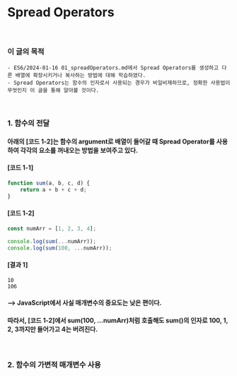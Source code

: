 # Spread Operators
</br>

### 이 글의 목적
    - ES6/2024-01-16 01_spreadOperators.md에서 Spread Operators를 생성하고 다른 배열에 확장시키거나 복사하는 방법에 대해 학습하였다.
    - Spread Operators는 함수의 인자로서 사용되는 경우가 비일비재하므로, 정확한 사용법이 무엇인지 이 글을 통해 알아볼 것이다.
</br>

### 1. 함수의 전달
#### 아래의 [코드 1-2]는 함수의 argument로 배열이 들어갈 때 Spread Operator를 사용하여 각각의 요소를 꺼내오는 방법을 보여주고 있다.
#### [코드 1-1]
```javascript
function sum(a, b, c, d) {
    return a + b + c + d;
}
```
#### [코드 1-2]
```javascript
const numArr = [1, 2, 3, 4];

console.log(sum(...numArr));
console.log(sum(100, ...numArr));
```
#### [결과 1]
```plaintext
10
106
```
#### --> JavaScript에서 사실 매개변수의 중요도는 낮은 편이다.
#### 따라서, [코드 1-2]에서 sum(100, ...numArr)처럼 호출해도 sum()의 인자로 100, 1, 2, 3까지만 들어가고 4는 버려진다.
<br/>

### 2. 함수의 가변적 매개변수 사용
